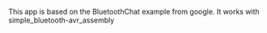 
This app is based on the BluetoothChat example from google. It works with simple_bluetooth-avr_assembly
